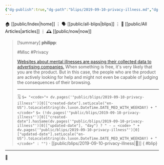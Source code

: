 ```yaml
---
{"dg-publish":true,"dg-path":"blips/2019-09-10-privacy-illness.md","dg-permalink":"2019/09/10/privacy-illness/","permalink":"/2019/09/10/privacy-illness/","title":"philipp @ 2019-09-10"}
---
```



<div class="transclusion internal-embed is-loaded"><div class="markdown-embed">




🏠 [[public/Index\|home]]  ⋮ 🗣️ [[public/all-blips\|blips]] ⋮  📝 [[public/All Articles\|articles]]  ⋮ 🕰️ [[public/now\|now]]


</div></div>


> [!summary] **philipp**:
>
> #Misc #Privacy
>
> [Websites about mental illnesses are passing their collected data to advertising companies.](https://www.sueddeutsche.de/digital/depression-webseiten-datenschutz-dsgvo-krankheit-tracking-1.4585948) When something is free, it's very likely that you are the product. But in this case, the people who are the product are actively looking for help and might not even be capable of judging the consequences of their browsing.
> - - -
>
> 🗓️ `$= "<code>"+ dv.pages('"public/blips/2019-09-10-privacy-illness"')[0]["created-date"].setLocale("en-US").toLocaleString(dv.luxon.DateTime.DATE_MED_WITH_WEEKDAY) + "</code>"` `$= (!dv.pages('"public/blips/2019-09-10-privacy-illness"')[0]["created-date"].hasSame(dv.pages('"public/blips/2019-09-10-privacy-illness"')[0]["updated-date"], "day") ? " · ✏️ <code> " + dv.pages('"public/blips/2019-09-10-privacy-illness"')[0]["updated-date"].setLocale("en-US").toLocaleString(dv.luxon.DateTime.DATE_MED_WITH_WEEKDAY) + "</code>" : "")`  · [[public/blips/2019-09-10-privacy-illness\|🔗]]
{ #blip}


- - -

 👾
